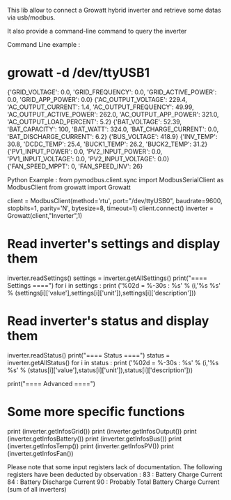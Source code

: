 This lib allow to connect a Growatt hybrid inverter and retrieve some datas via usb/modbus.

It also provide a command-line command to query the inverter

Command Line example :
# growatt -d /dev/ttyUSB1
{'GRID_VOLTAGE': 0.0, 'GRID_FREQUENCY': 0.0, 'GRID_ACTIVE_POWER': 0.0, 'GRID_APP_POWER': 0.0}
{'AC_OUTPUT_VOLTAGE': 229.4, 'AC_OUTPUT_CURRENT': 1.4, 'AC_OUTPUT_FREQUENCY': 49.99, 'AC_OUTPUT_ACTIVE_POWER': 262.0, 'AC_OUTPUT_APP_POWER': 321.0, 'AC_OUTPUT_LOAD_PERCENT': 5.2}
{'BAT_VOLTAGE': 52.39, 'BAT_CAPACITY': 100, 'BAT_WATT': 324.0, 'BAT_CHARGE_CURRENT': 0.0, 'BAT_DISCHARGE_CURRENT': 6.2}
{'BUS_VOLTAGE': 418.9}
{'INV_TEMP': 30.8, 'DCDC_TEMP': 25.4, 'BUCK1_TEMP': 26.2, 'BUCK2_TEMP': 31.2}
{'PV1_INPUT_POWER': 0.0, 'PV2_INPUT_POWER': 0.0, 'PV1_INPUT_VOLTAGE': 0.0, 'PV2_INPUT_VOLTAGE': 0.0}
{'FAN_SPEED_MPPT': 0, 'FAN_SPEED_INV': 26}

Python Example :
from pymodbus.client.sync import ModbusSerialClient as ModbusClient
from growatt import Growatt

client = ModbusClient(method='rtu', port="/dev/ttyUSB0", baudrate=9600, stopbits=1, parity='N', bytesize=8, timeout=1)
client.connect()
inverter = Growatt(client,"Inverter",1)
# Read inverter's settings and display them
inverter.readSettings()
settings = inverter.getAllSettings()
print("==== Settings ====")
for i in settings :
  print ('%02d = %-30s : %s' % (i,'%s %s' % (settings[i]['value'],settings[i]['unit']),settings[i]['description']))
# Read inverter's status and display them
inverter.readStatus()
print("==== Status ====")
status = inverter.getAllStatus()
for i in status :
  print ('%02d = %-30s : %s' % (i,'%s %s' % (status[i]['value'],status[i]['unit']),status[i]['description']))

print("==== Advanced ====")
# Some more specific functions
print (inverter.getInfosGrid())
print (inverter.getInfosOutput())
print (inverter.getInfosBattery())
print (inverter.getInfosBus())
print (inverter.getInfosTemp())
print (inverter.getInfosPV())
print (inverter.getInfosFan())







Please note that some input registers lack of documentation. The following registers have been deducted by observation :
83 : Battery Charge Current
84 : Battery Discharge Current
90 : Probably Total Battery Charge Current (sum of all inverters)
